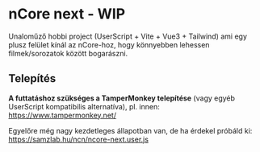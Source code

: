 # nCore next - WIP

Unaloműző hobbi project (UserScript + Vite + Vue3 + Tailwind) ami egy plusz felület kínál az nCore-hoz, hogy könnyebben lehessen filmek/sorozatok között bogarászni. 

## Telepítés

**A futtatáshoz szükséges a TamperMonkey telepítése** (vagy egyéb UserScript kompatibilis alternatíva), pl. innen: https://www.tampermonkey.net/

Egyelőre még nagy kezdetleges állapotban van, de ha érdekel próbáld ki: https://samzlab.hu/ncn/ncore-next.user.js

